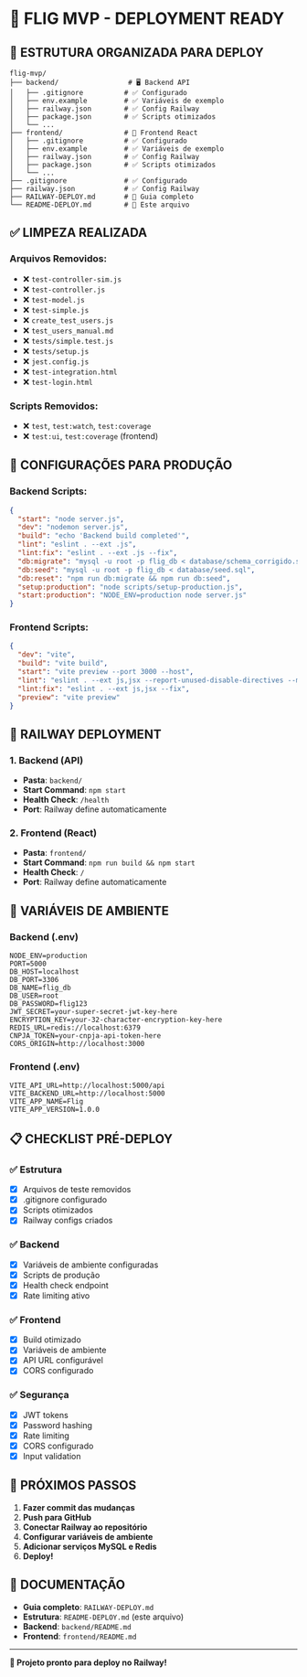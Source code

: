 # 🚀 FLIG MVP - DEPLOYMENT READY

## 📁 **ESTRUTURA ORGANIZADA PARA DEPLOY**

```
flig-mvp/
├── backend/                 # 🖥️ Backend API
│   ├── .gitignore          # ✅ Configurado
│   ├── env.example         # ✅ Variáveis de exemplo
│   ├── railway.json        # ✅ Config Railway
│   ├── package.json        # ✅ Scripts otimizados
│   └── ...
├── frontend/               # 🎨 Frontend React
│   ├── .gitignore          # ✅ Configurado
│   ├── env.example         # ✅ Variáveis de exemplo
│   ├── railway.json        # ✅ Config Railway
│   ├── package.json        # ✅ Scripts otimizados
│   └── ...
├── .gitignore              # ✅ Configurado
├── railway.json            # ✅ Config Railway
├── RAILWAY-DEPLOY.md       # 📖 Guia completo
└── README-DEPLOY.md        # 📖 Este arquivo
```

## ✅ **LIMPEZA REALIZADA**

### **Arquivos Removidos:**
- ❌ `test-controller-sim.js`
- ❌ `test-controller.js`
- ❌ `test-model.js`
- ❌ `test-simple.js`
- ❌ `create_test_users.js`
- ❌ `test_users_manual.md`
- ❌ `tests/simple.test.js`
- ❌ `tests/setup.js`
- ❌ `jest.config.js`
- ❌ `test-integration.html`
- ❌ `test-login.html`

### **Scripts Removidos:**
- ❌ `test`, `test:watch`, `test:coverage`
- ❌ `test:ui`, `test:coverage` (frontend)

## 🔧 **CONFIGURAÇÕES PARA PRODUÇÃO**

### **Backend Scripts:**
```json
{
  "start": "node server.js",
  "dev": "nodemon server.js",
  "build": "echo 'Backend build completed'",
  "lint": "eslint . --ext .js",
  "lint:fix": "eslint . --ext .js --fix",
  "db:migrate": "mysql -u root -p flig_db < database/schema_corrigido.sql",
  "db:seed": "mysql -u root -p flig_db < database/seed.sql",
  "db:reset": "npm run db:migrate && npm run db:seed",
  "setup:production": "node scripts/setup-production.js",
  "start:production": "NODE_ENV=production node server.js"
}
```

### **Frontend Scripts:**
```json
{
  "dev": "vite",
  "build": "vite build",
  "start": "vite preview --port 3000 --host",
  "lint": "eslint . --ext js,jsx --report-unused-disable-directives --max-warnings 0",
  "lint:fix": "eslint . --ext js,jsx --fix",
  "preview": "vite preview"
}
```

## 🚂 **RAILWAY DEPLOYMENT**

### **1. Backend (API)**
- **Pasta**: `backend/`
- **Start Command**: `npm start`
- **Health Check**: `/health`
- **Port**: Railway define automaticamente

### **2. Frontend (React)**
- **Pasta**: `frontend/`
- **Start Command**: `npm run build && npm start`
- **Health Check**: `/`
- **Port**: Railway define automaticamente

## 🔐 **VARIÁVEIS DE AMBIENTE**

### **Backend (.env)**
```env
NODE_ENV=production
PORT=5000
DB_HOST=localhost
DB_PORT=3306
DB_NAME=flig_db
DB_USER=root
DB_PASSWORD=flig123
JWT_SECRET=your-super-secret-jwt-key-here
ENCRYPTION_KEY=your-32-character-encryption-key-here
REDIS_URL=redis://localhost:6379
CNPJA_TOKEN=your-cnpja-api-token-here
CORS_ORIGIN=http://localhost:3000
```

### **Frontend (.env)**
```env
VITE_API_URL=http://localhost:5000/api
VITE_BACKEND_URL=http://localhost:5000
VITE_APP_NAME=Flig
VITE_APP_VERSION=1.0.0
```

## 📋 **CHECKLIST PRÉ-DEPLOY**

### **✅ Estrutura**
- [x] Arquivos de teste removidos
- [x] .gitignore configurado
- [x] Scripts otimizados
- [x] Railway configs criados

### **✅ Backend**
- [x] Variáveis de ambiente configuradas
- [x] Scripts de produção
- [x] Health check endpoint
- [x] Rate limiting ativo

### **✅ Frontend**
- [x] Build otimizado
- [x] Variáveis de ambiente
- [x] API URL configurável
- [x] CORS configurado

### **✅ Segurança**
- [x] JWT tokens
- [x] Password hashing
- [x] Rate limiting
- [x] CORS configurado
- [x] Input validation

## 🚀 **PRÓXIMOS PASSOS**

1. **Fazer commit das mudanças**
2. **Push para GitHub**
3. **Conectar Railway ao repositório**
4. **Configurar variáveis de ambiente**
5. **Adicionar serviços MySQL e Redis**
6. **Deploy!**

## 📖 **DOCUMENTAÇÃO**

- **Guia completo**: `RAILWAY-DEPLOY.md`
- **Estrutura**: `README-DEPLOY.md` (este arquivo)
- **Backend**: `backend/README.md`
- **Frontend**: `frontend/README.md`

---

**🎉 Projeto pronto para deploy no Railway!**
